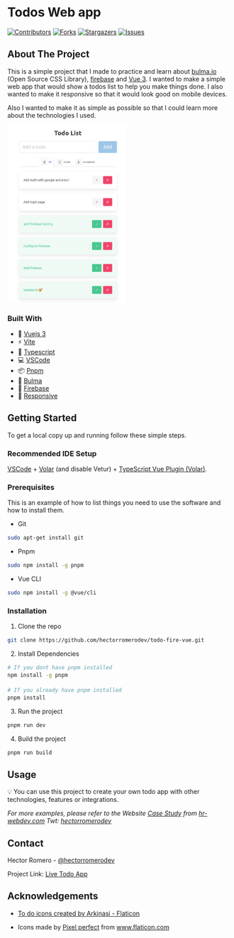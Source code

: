 <!-- PROJECT SHIELDS -->
<!--
*** This template uses markdown "reference style" links for readability.
*** Reference links are enclosed in brackets [ ] instead of parentheses ( ).
*** See the bottom of this document for the declaration of the reference variables
*** for contributors-url, forks-url, etc. This is an optional, concise syntax you may use.
*** https://www.markdownguide.org/basic-syntax/#reference-style-links
-->

# Todos Web app

[![Contributors][contributors-shield]][contributors-url] [![Forks][forks-shield]][forks-url] [![Stargazers][stars-shield]][stars-url] [![Issues][issues-shield]][issues-url]

<!-- ABOUT THE PROJECT -->

## About The Project

This is a simple project that I made to practice and learn about [bulma.io](https://bulma.io/) (Open Source CSS Library), [firebase](https://firebase.google.com/) and [Vue 3](https://vuejs.org/). I wanted to make a simple web app that would show a todos list to help you make things done. I also wanted to make it responsive so that it would look good on mobile devices.

Also I wanted to make it as simple as possible so that I could learn more about the technologies I used.

<img src="public/todo-list-v1.png" alt="product-screenshot" title="Todo list Show case" height="400"/>

### Built With

- 🌲 [Vuejs 3](https://vuejs.org/)
- ⚡️ [Vite](https://vitejs.dev/)
- 💪 [Typescript](https://www.typescriptlang.org/)
- 💻 [VSCode](https://code.visualstudio.com/)
- 📦 [Pnpm](https://pnpm.io/)
- 🎨 [Bulma](https://bulma.io/)
- 🚀 [Firebase](https://firebase.google.com/)
- 📱 [Responsive](https://bulma.io/documentation/modifiers/responsive-helpers/)

<!-- GETTING STARTED -->

## Getting Started

To get a local copy up and running follow these simple steps.

### Recommended IDE Setup

[VSCode](https://code.visualstudio.com/) + [Volar](https://marketplace.visualstudio.com/items?itemName=Vue.volar) (and disable Vetur) + [TypeScript Vue Plugin (Volar)](https://marketplace.visualstudio.com/items?itemName=Vue.vscode-typescript-vue-plugin).

### Prerequisites

This is an example of how to list things you need to use the software and how to install them.

- Git

```sh
sudo apt-get install git
```

- Pnpm

```sh
sudo npm install -g pnpm
```

- Vue CLI

```sh
sudo npm install -g @vue/cli
```

### Installation

1. Clone the repo

```sh
git clone https://github.com/hectorromerodev/todo-fire-vue.git
```

2. Install Dependencies

```sh
# If you dont have pnpm installed
npm install -g pnpm

# If you already have pnpm installed
pnpm install
```

3. Run the project

```sh
pnpm run dev
```

4. Build the project

```sh
pnpm run build
```

<!-- USAGE EXAMPLES -->

## Usage

💡 You can use this project to create your own todo app with other technologies, features or integrations.

_For more examples, please refer to the Website [Case Study](https://channels.hr-webdev.com) from [hr-webdev.com](https://hr-webdev.com) Twt: [hectorromerodev](https://twitter.com/hectorromerodev)_

<!-- CONTACT -->

## Contact

Hector Romero - [@hectorromerodev](https://twitter.com/hectorromerodev)

Project Link: [Live Todo App](https://todo-e99d3.web.app/)

## Acknowledgements

- <a href="https://www.flaticon.com/free-icons/to-do" title="to do icons">To do icons created by Arkinasi - Flaticon</a>

- Icons made by <a href="https://www.flaticon.com/authors/pixel-perfect" title="Pixel perfect">Pixel perfect</a> from <a href="https://www.flaticon.com/" title="Flaticon">www.flaticon.com</a>

<!-- MARKDOWN LINKS & IMAGES -->
<!-- https://www.markdownguide.org/basic-syntax/#reference-style-links -->

[contributors-shield]: https://img.shields.io/github/contributors/hectorromerodev/todo-fire-vue.svg?style=flat-square
[contributors-url]: https://github.com/hectorromerodev/todo-fire-vue/graphs/contributors
[forks-shield]: https://img.shields.io/github/forks/hectorromerodev/todo-fire-vue.svg?style=flat-square
[forks-url]: https://github.com/hectorromerodev/todo-fire-vue/network/members
[stars-shield]: https://img.shields.io/github/stars/hectorromerodev/todo-fire-vue.svg?style=flat-square
[stars-url]: https://github.com/hectorromerodev/todo-fire-vue/stargazers
[issues-shield]: https://img.shields.io/github/issues/hectorromerodev/todo-fire-vue.svg?style=flat-square
[issues-url]: https://github.com/hectorromerodev/todo-fire-vue/issues
